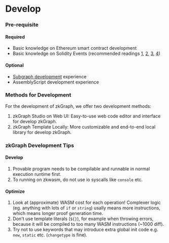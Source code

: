 # Develop

### Pre-requisite

#### Required

* Basic knowledge on Ethereum smart contract development
* Basic knowledge on Solidity Events (recommended readings [1](https://consensys.net/blog/developers/guide-to-events-and-logs-in-ethereum-smart-contracts/), [2](https://medium.com/mycrypto/understanding-event-logs-on-the-ethereum-blockchain-f4ae7ba50378), [3](https://thegraph.com/blog/event-driven-development-unlocking-optimized-dapps-and-subgraphs/), [4](https://mirror.xyz/spacesailor.eth/LEe2yoLoqy97BWHyO6J65XhnG8t33Nmvz\_Vsa3ve7rY))

#### Optional

* [Subgraph development](https://thegraph.academy/developers/defining-a-subgraph/) experience
* AssemblyScript development experience

### Methods for Development

For the development of zkGraph, we offer two development methods:

1. zkGraph Studio on Web UI: Easy-to-use web code editor and interface for develop zkGraph.
2. zkGraph Template Locally: More customizable and end-to-end local library for develop zkGraph.

### zkGraph Development Tips

#### Develop

1. Provable program needs to be compilable and runnable in normal execution runtime first.
2. To running on zkwasm, do not use io syscalls like `console` etc.

#### Optimize

1. Look at (approximate) WASM cost for each operation! Complexer logic (eg. anything with lots of `if` or `string`) usally means more instructions, which means longer proof generation time.
2. Don't use template literals (`${}`), for example when throwing errors, because it will be compiled to too many WASM instructions (\~1000 diff).
3. Try not to use keywords that may introduce extra global init code e.g. `new`, `static` etc. (`changetype` is fine).
